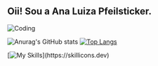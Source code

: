 ## Oii! Sou a Ana Luiza Pfeilsticker.

  <img align="center" alt="Coding" src="https://i.pinimg.com/originals/72/e9/c3/72e9c33f3327bfb2485c80b3188e41fb.gif">



  ![Anurag's GitHub stats](https://github-readme-stats.vercel.app/api?username=ana-pfeilsticker&show_icons=true&card_width=600px&theme=tokyonight)
  [![Top Langs](https://github-readme-stats.vercel.app/api/top-langs/?username=ana-pfeilsticker&theme=tokyonight)](https://github.com/anuraghazra/github-readme-stats)

[![My Skills](https://skillicons.dev/icons?i=react,vue,ts,html,css,mysql,c,nodejs,py,)](https://skillicons.dev)
  

